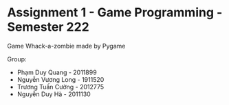 #  Assignment 1 - Game Programming - Semester 222

Game Whack-a-zombie made by Pygame

Group:
- Phạm Duy Quang - 2011899
- Nguyễn Vương Long - 1911520
- Trương Tuấn Cường - 2012775
- Nguyễn Duy Hà - 2011130
